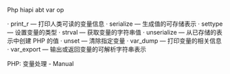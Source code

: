 Php hiapi abt var op



·  print_r — 打印人类可读的变量信息
·  serialize — 生成值的可存储表示
·  settype — 设置变量的类型
·  strval — 获取变量的字符串值
·  unserialize — 从已存储的表示中创建 PHP 的值
·  unset — 清除指定变量
·  var_dump — 打印变量的相关信息
·  var_export — 输出或返回变量的可解析字符串表示



PHP: 变量处理 - Manual
